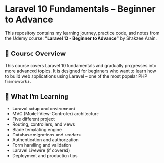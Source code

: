 # Laravel 10 Fundamentals – Beginner to Advance

This repository contains my learning journey, practice code, and notes from the Udemy course: **"Laravel 10 - Beginner to Advance"** by Shakzee Arain.

## 🧠 Course Overview

This course covers Laravel 10 fundamentals and gradually progresses into more advanced topics. It is designed for beginners who want to learn how to build web applications using Laravel – one of the most popular PHP frameworks.

## 🎯 What I’m Learning

- Laravel setup and environment
- MVC (Model-View-Controller) architecture
- Five different project
- Routing, controllers, and views
- Blade templating engine
- Database migrations and seeders
- Authentication and authorization
- Form handling and validation
- Laravel Livewire (if covered)
- Deployment and production tips


